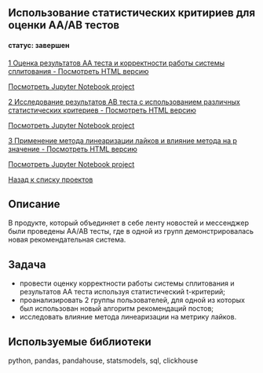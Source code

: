 ## Использование статистических критириев для оценки AA/AB тестов
#### статус: завершен

[1 Оценка результатов АА теста и корректности работы системы сплитования - Посмотреть HTML версию](https://ivanvashkovets.github.io/html_pages/ABtest_Task%201.html)

[Посмотреть Jupyter Notebook project](https://github.com/IvanVashkovets/Portfolio/blob/main/AB%20тесты/ABtest_Task%201.ipynb)

[2 Исследование результатов AB теста с использованием различных статистических критериев - Посмотреть HTML версию](https://ivanvashkovets.github.io/html_pages/ABtest_Task%202.html)

[Посмотреть Jupyter Notebook project](https://github.com/IvanVashkovets/Portfolio/blob/main/AB%20тесты/ABtest_Task%202.ipynb)

[3 Применение метода линеаризации лайков и влияние метода на p значение - Посмотреть HTML версию](https://ivanvashkovets.github.io/html_pages/ABtest_Task%203.html)

[Посмотреть Jupyter Notebook project](https://github.com/IvanVashkovets/Portfolio/blob/main/AB%20тесты/ABtest_Task%203.ipynb)

[Назад к списку проектов](https://github.com/IvanVashkovets/Portfolio/tree/main)

## Описание
В продукте, который объединяет в себе ленту новостей и мессенджер были проведены AA/AB тесты, где в одной из групп демонстрировалась новая рекомендательная система.

## Задача
- провести оценку корректности работы системы сплитования и результатов AA теста используя статистический t-критерий;
- проанализировать 2 группы пользователей, для одной из которых был использован новый алгоритм рекомендаций постов;
- исследовать влияние метода линеаризации на метрику лайков.

## Используемые библиотеки
python, pandas, pandahouse, statsmodels, sql, clickhouse

